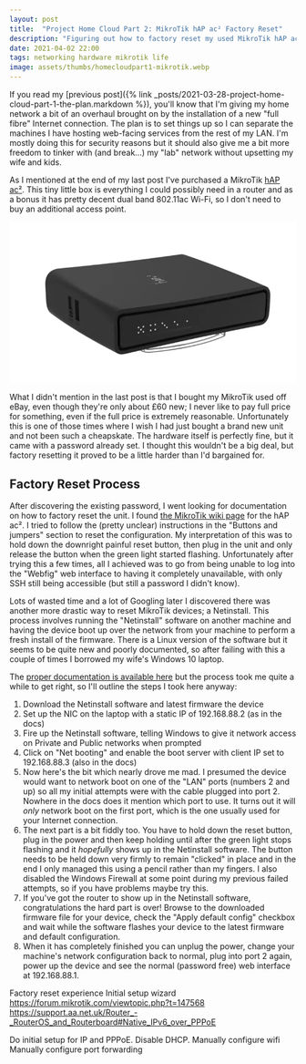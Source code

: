 ```yaml
---
layout: post
title:  "Project Home Cloud Part 2: MikroTik hAP ac² Factory Reset"
description: "Figuring out how to factory reset my used MikroTik hAP ac²"
date: 2021-04-02 22:00
tags: networking hardware mikrotik life
image: assets/thumbs/homecloudpart1-mikrotik.webp
---
```


If you read my [previous post]({% link _posts/2021-03-28-project-home-cloud-part-1-the-plan.markdown %}), you'll know that I'm giving my home network a bit of an overhaul brought on by the installation of a new "full fibre" Internet connection. The plan is to set things up so I can separate the machines I have hosting web-facing services from the rest of my LAN. I'm mostly doing this for security reasons but it should also give me a bit more freedom to tinker with (and break...) my "lab" network without upsetting my wife and kids.

As I mentioned at the end of my last post I've purchased a MikroTik [hAP ac²](https://mikrotik.com/product/hap_ac2). This tiny little box is everything I could possibly need in a router and as a bonus it has pretty decent dual band 802.11ac Wi-Fi, so I don't need to buy an additional access point.

[![MikroTik Hap ac2](/assets/thumbs/homecloudpart1-mikrotik.webp)](/assets/homecloudpart1-mikrotik.webp)

What I didn't mention in the last post is that I bought my MikroTik used off eBay, even though they're only about £60 new; I never like to pay full price for something, even if the full price is extremely reasonable. Unfortunately this is one of those times where I wish I had just bought a brand new unit and not been such a cheapskate. The hardware itself is perfectly fine, but it came with a password already set. I thought this wouldn't be a big deal, but factory resetting it proved to be a little harder than I'd bargained for.

## Factory Reset Process

After discovering the existing password, I went looking for documentation on how to factory reset the unit. I found [the MikroTik wiki page](https://help.mikrotik.com/docs/pages/viewpage.action?pageId=16351533#heading-Buttonsandjumpers) for the hAP ac². I tried to follow the (pretty unclear) instructions in the "Buttons and jumpers" section to reset the configuration. My interpretation of this was to hold down the downright painful reset button, then plug in the unit and only release the button when the green light started flashing. Unfortunately after trying this a few times, all I achieved was to go from being unable to log into the "Webfig" web interface to having it completely unavailable, with only SSH still being accessible (but still a password I didn't know).

Lots of wasted time and a lot of Googling later I discovered there was another more drastic way to reset MikroTik devices; a Netinstall. This process involves running the "Netinstall" software on another machine and having the device boot up over the network from your machine to perform a fresh install of the firmware. There is a Linux version of the software but it seems to be quite new and poorly documented, so after failing with this a couple of times I borrowed my wife's Windows 10 laptop.

The [proper documentation is available here](https://wiki.mikrotik.com/wiki/Manual:Netinstall) but the process took me quite a while to get right, so I'll outline the steps I took here anyway:

1. Download the Netinstall software and latest firmware the device
2. Set up the NIC on the laptop with a static IP of 192.168.88.2 (as in the docs)
3. Fire up the Netinstall software, telling Windows to give it network access on Private and Public networks when prompted
4. Click on "Net booting" and enable the boot server with client IP set to 192.168.88.3 (also in the docs)
5. Now here's the bit which nearly drove me mad. I presumed the device would want to network boot on one of the "LAN" ports (numbers 2 and up) so all my initial attempts were with the cable plugged into port 2. Nowhere in the docs does it mention which port to use. It turns out it will *only* network boot on the first port, which is the one usually used for your Internet connection.
6. The next part is a bit fiddly too. You have to hold down the reset button, plug in the power and then keep holding until after the green light stops flashing and it _hopefully_ shows up in the Netinstall software. The button needs to be held down very firmly to remain "clicked" in place and in the end I only managed this using a pencil rather than my fingers. I also disabled the Windows Firewall at some point during my previous failed attempts, so if you have problems maybe try this.
7. If you've got the router to show up in the Netinstall software, congratulations the hard part is over! Browse to the downloaded firmware file for your device, check the "Apply default config" checkbox and wait while the software flashes your device to the latest firmware and default configuration.
8. When it has completely finished you can unplug the power, change your machine's network configuration back to normal, plug into port 2 again, power up the device and see the normal (password free) web interface at 192.168.88.1. 




Factory reset experience 
Initial setup wizard
https://forum.mikrotik.com/viewtopic.php?t=147568
https://support.aa.net.uk/Router_-_RouterOS_and_Routerboard#Native_IPv6_over_PPPoE


Do initial setup for IP and PPPoE. Disable DHCP.
Manually configure wifi
Manually configure port forwarding

